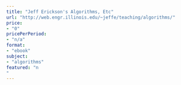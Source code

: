 ```yaml
---
title: "Jeff Erickson's Algorithms, Etc"
url: "http://web.engr.illinois.edu/~jeffe/teaching/algorithms/"
price: 
- "0"
pricePerPeriod: 
- "n/a"
format: 
- "ebook"
subject: 
- "algorithms"
featured: "n"
---
```

